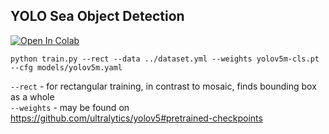 ## YOLO Sea Object Detection
<a target="_blank" href="https://colab.research.google.com/github/vBazilevich/Fall2022-CV-FinalProjectDemo/blob/master/Introduction_to_CV_On_Sea_object_detection_Live_demo.ipynb">
  <img src="https://colab.research.google.com/assets/colab-badge.svg" alt="Open In Colab"/>
</a>

```
python train.py --rect --data ../dataset.yml --weights yolov5m-cls.pt --cfg models/yolov5m.yaml
```

`--rect` - for rectangular training, in contrast to mosaic, finds bounding box as a whole <br>
`--weights` - may be found on https://github.com/ultralytics/yolov5#pretrained-checkpoints
